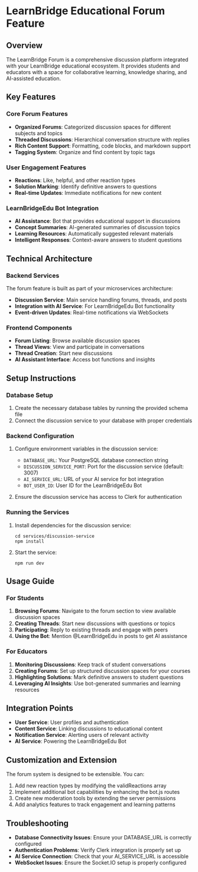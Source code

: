 # LearnBridge Educational Forum Feature

## Overview

The LearnBridge Forum is a comprehensive discussion platform integrated with your LearnBridge educational ecosystem. It provides students and educators with a space for collaborative learning, knowledge sharing, and AI-assisted education.

## Key Features

### Core Forum Features

- **Organized Forums**: Categorized discussion spaces for different subjects and topics
- **Threaded Discussions**: Hierarchical conversation structure with replies
- **Rich Content Support**: Formatting, code blocks, and markdown support
- **Tagging System**: Organize and find content by topic tags

### User Engagement Features

- **Reactions**: Like, helpful, and other reaction types
- **Solution Marking**: Identify definitive answers to questions
- **Real-time Updates**: Immediate notifications for new content

### LearnBridgeEdu Bot Integration

- **AI Assistance**: Bot that provides educational support in discussions
- **Concept Summaries**: AI-generated summaries of discussion topics
- **Learning Resources**: Automatically suggested relevant materials
- **Intelligent Responses**: Context-aware answers to student questions

## Technical Architecture

### Backend Services

The forum feature is built as part of your microservices architecture:

- **Discussion Service**: Main service handling forums, threads, and posts
- **Integration with AI Service**: For LearnBridgeEdu Bot functionality
- **Event-driven Updates**: Real-time notifications via WebSockets

### Frontend Components

- **Forum Listing**: Browse available discussion spaces
- **Thread Views**: View and participate in conversations
- **Thread Creation**: Start new discussions
- **AI Assistant Interface**: Access bot functions and insights

## Setup Instructions

### Database Setup

1. Create the necessary database tables by running the provided schema file
2. Connect the discussion service to your database with proper credentials

### Backend Configuration

1. Configure environment variables in the discussion service:
   - `DATABASE_URL`: Your PostgreSQL database connection string
   - `DISCUSSION_SERVICE_PORT`: Port for the discussion service (default: 3007)
   - `AI_SERVICE_URL`: URL of your AI service for bot integration
   - `BOT_USER_ID`: User ID for the LearnBridgeEdu Bot

2. Ensure the discussion service has access to Clerk for authentication

### Running the Services

1. Install dependencies for the discussion service:
   ```
   cd services/discussion-service
   npm install
   ```

2. Start the service:
   ```
   npm run dev
   ```

## Usage Guide

### For Students

1. **Browsing Forums**: Navigate to the forum section to view available discussion spaces
2. **Creating Threads**: Start new discussions with questions or topics
3. **Participating**: Reply to existing threads and engage with peers
4. **Using the Bot**: Mention @LearnBridgeEdu in posts to get AI assistance

### For Educators

1. **Monitoring Discussions**: Keep track of student conversations
2. **Creating Forums**: Set up structured discussion spaces for your courses
3. **Highlighting Solutions**: Mark definitive answers to student questions
4. **Leveraging AI Insights**: Use bot-generated summaries and learning resources

## Integration Points

- **User Service**: User profiles and authentication
- **Content Service**: Linking discussions to educational content
- **Notification Service**: Alerting users of relevant activity
- **AI Service**: Powering the LearnBridgeEdu Bot

## Customization and Extension

The forum system is designed to be extensible. You can:

1. Add new reaction types by modifying the validReactions array
2. Implement additional bot capabilities by enhancing the bot.js routes
3. Create new moderation tools by extending the server permissions
4. Add analytics features to track engagement and learning patterns

## Troubleshooting

- **Database Connectivity Issues**: Ensure your DATABASE_URL is correctly configured
- **Authentication Problems**: Verify Clerk integration is properly set up
- **AI Service Connection**: Check that your AI_SERVICE_URL is accessible
- **WebSocket Issues**: Ensure the Socket.IO setup is properly configured
